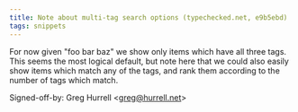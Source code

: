 ```yaml
---
title: Note about multi-tag search options (typechecked.net, e9b5ebd)
tags: snippets
---
```


For now given "foo bar baz" we show only items which have all three tags. This seems the most logical default, but note here that we could also easily show items which match any of the tags, and rank them according to the number of tags which match.

Signed-off-by: Greg Hurrell &lt;greg@hurrell.net&gt;
